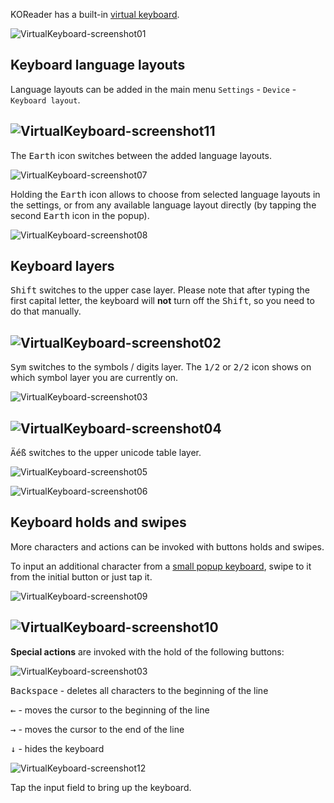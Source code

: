 KOReader has a built-in [virtual keyboard](https://github.com/koreader/koreader/blob/master/frontend/ui/widget/virtualkeyboard.lua).

![VirtualKeyboard-screenshot01](https://user-images.githubusercontent.com/62179190/119448603-3cc18380-bd3a-11eb-8804-52661148af6a.png)

## Keyboard language layouts
Language layouts can be added in the main menu `Settings` - `Device` - `Keyboard layout`.

![VirtualKeyboard-screenshot11](https://user-images.githubusercontent.com/62179190/119448684-5793f800-bd3a-11eb-8992-cebc1cd1d960.png)
--
The <kbd>Earth</kbd> icon switches between the added language layouts.

![VirtualKeyboard-screenshot07](https://user-images.githubusercontent.com/62179190/119448664-51058080-bd3a-11eb-8a5c-bc66612ca67a.png)

Holding the <kbd>Earth</kbd> icon allows to choose from selected language layouts in the settings, or from any available language layout directly (by tapping the second <kbd>Earth</kbd> icon in the popup).

![VirtualKeyboard-screenshot08](https://user-images.githubusercontent.com/62179190/119448667-52cf4400-bd3a-11eb-9ba7-d3eedb66ecd2.png)

## Keyboard layers
<kbd>Shift</kbd> switches to the upper case layer. Please note that after typing the first capital letter, the keyboard will **not** turn off the <kbd>Shift</kbd>, so you need to do that manually.

![VirtualKeyboard-screenshot02](https://user-images.githubusercontent.com/62179190/119448611-3fbc7400-bd3a-11eb-8a4f-9bd3f7040bcb.png)
--
<kbd>Sym</kbd> switches to the symbols / digits layer. The <kbd>1/2</kbd> or <kbd>2/2</kbd> icon shows on which symbol layer you are currently on.

![VirtualKeyboard-screenshot03](https://user-images.githubusercontent.com/62179190/119448629-44812800-bd3a-11eb-843d-af4edffb2960.png)

![VirtualKeyboard-screenshot04](https://user-images.githubusercontent.com/62179190/119448632-46e38200-bd3a-11eb-905a-bc7ffd5161c8.png)
--
<kbd>Äéß</kbd> switches to the upper unicode table layer.

![VirtualKeyboard-screenshot05](https://user-images.githubusercontent.com/62179190/119448648-4ba83600-bd3a-11eb-8794-1f919e9c3be5.png)

![VirtualKeyboard-screenshot06](https://user-images.githubusercontent.com/62179190/119448655-4ea32680-bd3a-11eb-9fc4-ab17415d30c7.png)

## Keyboard holds and swipes
More characters and actions can be invoked with buttons holds and swipes.

To input an additional character from a [small popup keyboard](https://github.com/koreader/koreader/pull/4884), swipe to it from the initial button or just tap it.

![VirtualKeyboard-screenshot09](https://user-images.githubusercontent.com/62179190/119448673-54007100-bd3a-11eb-9fd8-fbf1dad8eecf.png)

![VirtualKeyboard-screenshot10](https://user-images.githubusercontent.com/62179190/119448680-55ca3480-bd3a-11eb-8726-7f2e5205220a.png)
--
**Special actions** are invoked with the hold of the following buttons:

![VirtualKeyboard-screenshot03](https://user-images.githubusercontent.com/62179190/119448629-44812800-bd3a-11eb-843d-af4edffb2960.png)

<kbd>Backspace</kbd> - deletes all characters to the beginning of the line

<kbd>←</kbd> - moves the cursor to the beginning of the line

<kbd>→</kbd> - moves the cursor to the end of the line

<kbd>↓</kbd> - hides the keyboard

![VirtualKeyboard-screenshot12](https://user-images.githubusercontent.com/62179190/119448686-58c52500-bd3a-11eb-9d7c-cc45d9bbf1fe.png)

Tap the input field to bring up the keyboard.